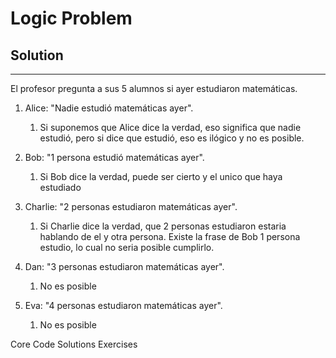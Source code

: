 # Logic Problem
## Solution 
---

El profesor pregunta a sus 5 alumnos si ayer estudiaron matemáticas.

1. Alice: "Nadie estudió matemáticas ayer".
    1. Si suponemos que Alice dice la verdad, eso significa que nadie estudió, pero si dice que estudió, eso es ilógico y no es posible.

2. Bob: "1 persona estudió matemáticas ayer".
    1. Si Bob dice la verdad, puede ser cierto y el unico que haya estudiado

3. Charlie: "2 personas estudiaron matemáticas ayer".
    1. Si Charlie dice la verdad, que 2 personas estudiaron estaria hablando de el y otra persona. Existe la frase de Bob 1 persona estudio, lo cual no seria posible cumplirlo.

4. Dan: "3 personas estudiaron matemáticas ayer".
    1. No es posible

5. Eva: "4 personas estudiaron matemáticas ayer".
    1. No es posible




Core Code Solutions Exercises
